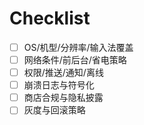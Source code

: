 # Checklist

- [ ] OS/机型/分辨率/输入法覆盖
- [ ] 网络条件/前后台/省电策略
- [ ] 权限/推送/通知/离线
- [ ] 崩溃日志与符号化
- [ ] 商店合规与隐私披露
- [ ] 灰度与回滚策略
